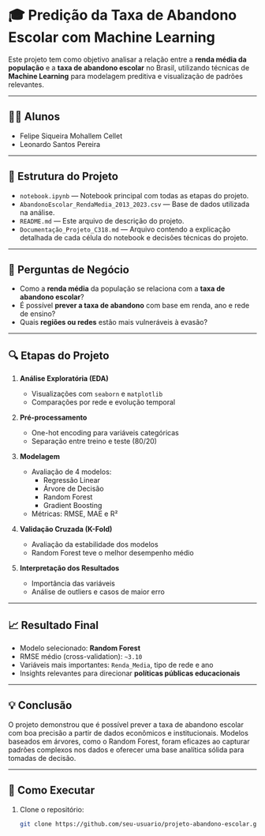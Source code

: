 # 🎓 Predição da Taxa de Abandono Escolar com Machine Learning

Este projeto tem como objetivo analisar a relação entre a **renda média da população** e a **taxa de abandono escolar** no Brasil, utilizando técnicas de **Machine Learning** para modelagem preditiva e visualização de padrões relevantes.

---

## 👨‍💻 Alunos

- Felipe Siqueira Mohallem Cellet  
- Leonardo Santos Pereira  

---

## 📁 Estrutura do Projeto

- `notebook.ipynb` — Notebook principal com todas as etapas do projeto.
- `AbandonoEscolar_RendaMedia_2013_2023.csv` — Base de dados utilizada na análise.
- `README.md` — Este arquivo de descrição do projeto.
- `Documentação_Projeto_C318.md` — Arquivo contendo a explicação detalhada de cada célula do notebook e decisões técnicas do projeto.


---

## 🧠 Perguntas de Negócio

- Como a **renda média** da população se relaciona com a **taxa de abandono escolar**?
- É possível **prever a taxa de abandono** com base em renda, ano e rede de ensino?
- Quais **regiões ou redes** estão mais vulneráveis à evasão?

---

## 🔍 Etapas do Projeto

1. **Análise Exploratória (EDA)**
   - Visualizações com `seaborn` e `matplotlib`
   - Comparações por rede e evolução temporal

2. **Pré-processamento**
   - One-hot encoding para variáveis categóricas
   - Separação entre treino e teste (80/20)

3. **Modelagem**
   - Avaliação de 4 modelos:
     - Regressão Linear
     - Árvore de Decisão
     - Random Forest
     - Gradient Boosting
   - Métricas: RMSE, MAE e R²

4. **Validação Cruzada (K-Fold)**
   - Avaliação da estabilidade dos modelos
   - Random Forest teve o melhor desempenho médio

5. **Interpretação dos Resultados**
   - Importância das variáveis
   - Análise de outliers e casos de maior erro

---

## 📈 Resultado Final

- Modelo selecionado: **Random Forest**
- RMSE médio (cross-validation): `~3.10`
- Variáveis mais importantes: `Renda_Media`, tipo de rede e ano
- Insights relevantes para direcionar **políticas públicas educacionais**

---

## 💡 Conclusão

O projeto demonstrou que é possível prever a taxa de abandono escolar com boa precisão a partir de dados econômicos e institucionais. Modelos baseados em árvores, como o Random Forest, foram eficazes ao capturar padrões complexos nos dados e oferecer uma base analítica sólida para tomadas de decisão.

---

## 🚀 Como Executar

1. Clone o repositório:
   ```bash
   git clone https://github.com/seu-usuario/projeto-abandono-escolar.git
